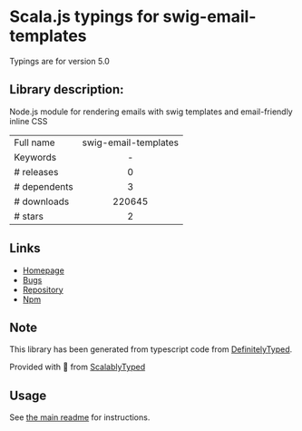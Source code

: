 
# Scala.js typings for swig-email-templates

Typings are for version 5.0

## Library description:
Node.js module for rendering emails with swig templates and email-friendly inline CSS

|                    |                 |
| ------------------ | :-------------: |
| Full name          | swig-email-templates |
| Keywords           | - |
| # releases         | 0 |
| # dependents       | 3 |
| # downloads        | 220645 |
| # stars            | 2 |

## Links
- [Homepage](https://github.com/andrewrk/swig-email-templates#readme)
- [Bugs](https://github.com/andrewrk/swig-email-templates/issues)
- [Repository](https://github.com/andrewrk/swig-email-templates)
- [Npm](https://www.npmjs.com/package/swig-email-templates)
    


## Note
This library has been generated from typescript code from [DefinitelyTyped](https://definitelytyped.org).

Provided with :purple_heart: from [ScalablyTyped](https://github.com/oyvindberg/ScalablyTyped)

## Usage
See [the main readme](../../readme.md) for instructions.


